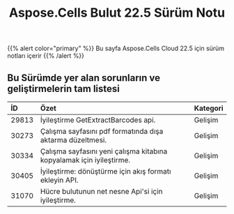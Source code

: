 ﻿---
title: Aspose.Cells Bulut 22.5 Sürüm Notu
second_title: Aspose.Cells Cloud Documen
type: docs
url: /tr/aspose-cells-cloud-22-5-release-notes/
description: Aspose.Cells Bulut, oluşturma, dönüştürme, birleştirme, bölme, korumalı, iç nesne işlemi vb. için Excel'i destekler
weight: 17
---
{{% alert color="primary" %}} 
Bu sayfa Aspose.Cells Cloud 22.5 için sürüm notları içerir
{{% /alert %}} 
## **Bu Sürümde yer alan sorunların ve geliştirmelerin tam listesi**
|**İD**|**Özet**|**Kategori**|
|:- |:- |:- |
|29813 |İyileştirme GetExtractBarcodes api.| Gelişim|
|30273 |Çalışma sayfasını pdf formatında dışa aktarma düzeltmesi.| Gelişim|
|30334 |Çalışma sayfasını yeni çalışma kitabına kopyalamak için iyileştirme.| Gelişim|
|30405 |İyileştirme: dönüştürme için akış formatı ekleyin API.| Gelişim|
|31070 |Hücre bulutunun net nesne Api'si için iyileştirme.| Gelişim|
